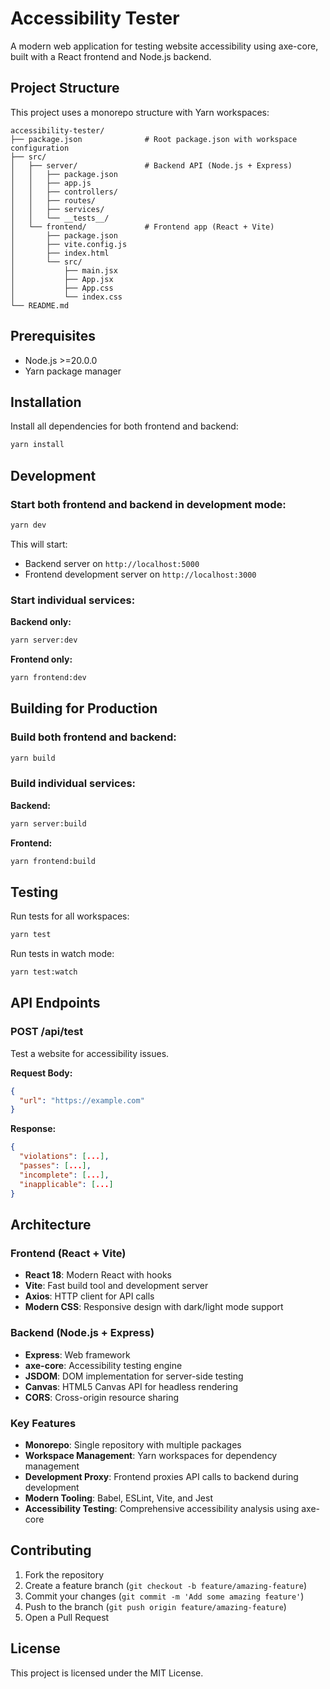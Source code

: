 # Accessibility Tester

A modern web application for testing website accessibility using axe-core, built with a React frontend and Node.js backend.

## Project Structure

This project uses a monorepo structure with Yarn workspaces:

```
accessibility-tester/
├── package.json              # Root package.json with workspace configuration
├── src/
│   ├── server/               # Backend API (Node.js + Express)
│   │   ├── package.json
│   │   ├── app.js
│   │   ├── controllers/
│   │   ├── routes/
│   │   ├── services/
│   │   └── __tests__/
│   └── frontend/             # Frontend app (React + Vite)
│       ├── package.json
│       ├── vite.config.js
│       ├── index.html
│       └── src/
│           ├── main.jsx
│           ├── App.jsx
│           ├── App.css
│           └── index.css
└── README.md
```

## Prerequisites

- Node.js >=20.0.0
- Yarn package manager

## Installation

Install all dependencies for both frontend and backend:

```bash
yarn install
```

## Development

### Start both frontend and backend in development mode:
```bash
yarn dev
```

This will start:
- Backend server on `http://localhost:5000`
- Frontend development server on `http://localhost:3000`

### Start individual services:

**Backend only:**
```bash
yarn server:dev
```

**Frontend only:**
```bash
yarn frontend:dev
```

## Building for Production

### Build both frontend and backend:
```bash
yarn build
```

### Build individual services:

**Backend:**
```bash
yarn server:build
```

**Frontend:**
```bash
yarn frontend:build
```

## Testing

Run tests for all workspaces:
```bash
yarn test
```

Run tests in watch mode:
```bash
yarn test:watch
```

## API Endpoints

### POST /api/test
Test a website for accessibility issues.

**Request Body:**
```json
{
  "url": "https://example.com"
}
```

**Response:**
```json
{
  "violations": [...],
  "passes": [...],
  "incomplete": [...],
  "inapplicable": [...]
}
```

## Architecture

### Frontend (React + Vite)
- **React 18**: Modern React with hooks
- **Vite**: Fast build tool and development server
- **Axios**: HTTP client for API calls
- **Modern CSS**: Responsive design with dark/light mode support

### Backend (Node.js + Express)
- **Express**: Web framework
- **axe-core**: Accessibility testing engine
- **JSDOM**: DOM implementation for server-side testing
- **Canvas**: HTML5 Canvas API for headless rendering
- **CORS**: Cross-origin resource sharing

### Key Features
- **Monorepo**: Single repository with multiple packages
- **Workspace Management**: Yarn workspaces for dependency management
- **Development Proxy**: Frontend proxies API calls to backend during development
- **Modern Tooling**: Babel, ESLint, Vite, and Jest
- **Accessibility Testing**: Comprehensive accessibility analysis using axe-core

## Contributing

1. Fork the repository
2. Create a feature branch (`git checkout -b feature/amazing-feature`)
3. Commit your changes (`git commit -m 'Add some amazing feature'`)
4. Push to the branch (`git push origin feature/amazing-feature`)
5. Open a Pull Request

## License

This project is licensed under the MIT License.